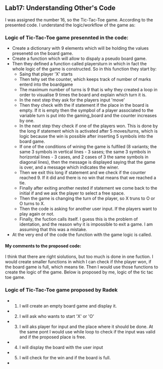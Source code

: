 ## Lab17: Understanding Other's Code
  
  
I was assigned the number 16, so the Tic-Tac-Toe game. 
According to the presented code. I understand the logic/workflow of the game as: 

  ### Logic of Tic-Tac-Toe game presennted in the code:
  - Create a dictionary with 9 elements which will be holding the values presenetd on the board game. 
  - Create a function which will allow to dispaly a pseudo board game. 
  - Then they defined a function called playersturn in which in fact the whole logic of the game is constructed. So in this function they start by:
      - Saing that player 'X' starts 
      - Then tehy set the counter, which keeps track of number of marks enterd into the boardgame 
      - The maximum number of turns is 9 that is why they created a loop in order to visualise 9 times the board and explain which turn it is. 
      - In the next step they ask for the players input 'move'
      - Then they check with the if statement if the place in the board is empty. If it is empty then the sympbol of a player associated to the variable turn is put into the gaming_board and the counter increases by one.
      - In the next step they check if one of the players won. This is done by the long if statement which is activated after 5 moves/turns, which is logic because the win is possible after inserting 5 symbols into the board game.
      - If one of the conditions of wining the game is fulfiled (8 variants; the same 3 symbols in vertical lines - 3 sases; the same 3 symbols in horizontal lines - 3 cases, and 2 cases of 3 the same symbols in diagonal lines), then the message is displayed saying that the game is over, and a message which indicates the winer.
      - Then we exit this long if statement and we check if the counter reached 9. If it did and there is no win that means that we reached a tie. 
      - Finally after exiting another nested if statement we come back to the initial if and we ask the player to select a free space. 
      - Then the game is changing the turn of the player, so X truns to O or O turns to X.
      - Then the code is asking for another user input. If the players want to play again or not. 
      - Finally, the fuction calls itself. I guess this is the problem of identation, and the reason why it is impossible to exit a game. I am assuming that this was a mistake.
  - At the very end of the code the function with the game logic is called. 

#### My comments to the proposed code: 
I think that there are right siolutions, but too much is done in one fuction. I would create smaller functions in which I can check if thhe player won, if the board game is full, which means tie. 
Then I would use those functions to create the logic of the game.  Below is proposed by me, logic of the tic tac toe game. 
  
  
### Logic of Tic-Tac-Toe game proposed by Radek
- 1. I will create an empty board game and display it. 
- 2. I will ask who wants to start 'X' or 'O'
- 3. I will aks player for input and the place where it should be done. At the same pont I would use while loop to check if the input was valid and if the proposed place is free.
- 4. I will display the board with the user input 
- 5. I will check for the win and if the board is full.
- 
